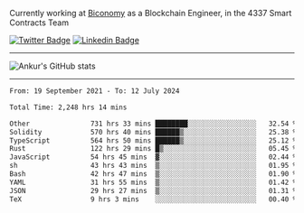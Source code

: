Currently working at [Biconomy](https://biconomy.io/) as a Blockchain Engineer, in the 4337 Smart Contracts Team

 [![Twitter Badge](https://img.shields.io/badge/-@ankurdubey521-1ca0f1?style=flat-square&labelColor=1ca0f1&logo=twitter&logoColor=white&link=https://twitter.com/ankurdubey521)](https://twitter.com/ankurdubey521) [![Linkedin Badge](https://img.shields.io/badge/-ankurdubey521-blue?style=flat-square&logo=Linkedin&logoColor=white&link=https://www.linkedin.com/in/ankurdubey521/)](https://www.linkedin.com/in/ankurdubey521/)

<hr/>

![Ankur's GitHub stats](https://github-readme-stats.vercel.app/api?username=ankurdubey521&count_private=true&theme=radical)

<hr/>

<!--START_SECTION:waka-->

```txt
From: 19 September 2021 - To: 12 July 2024

Total Time: 2,248 hrs 14 mins

Other               731 hrs 33 mins ████████░░░░░░░░░░░░░░░░░   32.54 %
Solidity            570 hrs 40 mins ██████▒░░░░░░░░░░░░░░░░░░   25.38 %
TypeScript          564 hrs 50 mins ██████▒░░░░░░░░░░░░░░░░░░   25.12 %
Rust                122 hrs 29 mins █▒░░░░░░░░░░░░░░░░░░░░░░░   05.45 %
JavaScript          54 hrs 45 mins  ▓░░░░░░░░░░░░░░░░░░░░░░░░   02.44 %
sh                  43 hrs 43 mins  ▒░░░░░░░░░░░░░░░░░░░░░░░░   01.95 %
Bash                42 hrs 47 mins  ▒░░░░░░░░░░░░░░░░░░░░░░░░   01.90 %
YAML                31 hrs 55 mins  ▒░░░░░░░░░░░░░░░░░░░░░░░░   01.42 %
JSON                29 hrs 27 mins  ▒░░░░░░░░░░░░░░░░░░░░░░░░   01.31 %
TeX                 9 hrs 3 mins    ░░░░░░░░░░░░░░░░░░░░░░░░░   00.40 %
```

<!--END_SECTION:waka-->
